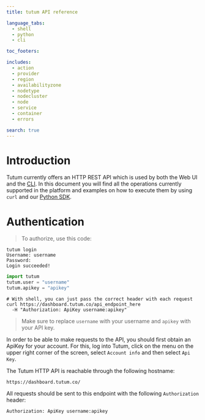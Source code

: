 ```yaml
---
title: tutum API reference

language_tabs:
  - shell
  - python
  - cli

toc_footers:

includes:
  - action
  - provider
  - region
  - availabilityzone
  - nodetype
  - nodecluster
  - node
  - service
  - container
  - errors

search: true
---
```


# Introduction

Tutum currently offers an HTTP REST API which is used by both the Web UI and the [CLI](https://github.com/tutumcloud/tutum-cli). In this document you will find all the operations currently supported in the platform and examples on how to execute them by using `curl` and our [Python SDK](https://github.com/tutumcloud/python-tutum).

# Authentication

> To authorize, use this code:

```cli
tutum login
Username: username
Password:
Login succeeded!
```

```python
import tutum
tutum.user = "username"
tutum.apikey = "apikey"
```

```shell
# With shell, you can just pass the correct header with each request
curl https://dashboard.tutum.co/api_endpoint_here
  -H "Authorization: ApiKey username:apikey"
```

> Make sure to replace `username` with your username and `apikey` with your API key.

In order to be able to make requests to the API, you should first obtain an ApiKey for your account. For this, log into Tutum, click on the menu on the upper right corner of the screen, select `Account info` and then select `Api Key`.

The Tutum HTTP API is reachable through the following hostname:

`https://dashboard.tutum.co/`

All requests should be sent to this endpoint with the following `Authorization` header:

`Authorization: ApiKey username:apikey`


